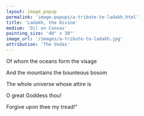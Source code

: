 ```yaml
---
layout: image_popup
permalink: 'image-popups/a-tribute-to-ladakh.html'
title: 'Ladakh, the Divine'
medium: 'Oil on Canvas'
painting_size: '40" x 30"'
image_url: '/images/a-tribute-to-ladakh.jpg'
attribution: 'The Vedas'
---
```


Of whom the oceans form the visage

And the mountains the bounteous bosom

The whole universe whose attire is

O great Goddess thou!

Forgive upon thee my tread!”
